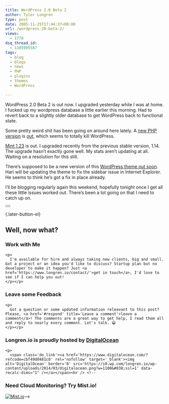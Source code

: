 ```yaml
---
title: WordPress 2.0 Beta 2
author: Tyler Longren
type: post
date: 2005-11-25T17:44:37+00:00
url: /wordpress-20-beta-2/
views:
  - 1778
dsq_thread_id:
  - 1385905587
tags:
  - blog
  - blogs
  - news
  - PHP
  - plugins
  - themes
  - WordPress

---
```

WordPress 2.0 Beta 2 is out now. I upgraded yesterday while I was at home. I fucked up my wordpress database a little earlier this morning. Had to revert back to a slightly older database to get WordPress back to functional state.

Some pretty weird shit has been going on around here lately. A [new PHP version][1] is [out][2], which seems to totally kill WordPress.  
<!--adsense-->

  
[Mint 1.23][3] is out. I upgraded recently from the previous stable version, 1.14. The upgrade hasn&#8217;t exactly gone well. My stats aren&#8217;t updating at all. Waiting on a resolution for this still.

There&#8217;s supposed to be a new version of this [WordPress theme out soon][4]. Hari will be updating the theme to fix the sidebar issue in Internet Explorer. He seems to think he&#8217;s got a fix in place already.  
<!--adsense-->

  
I&#8217;ll be blogging regularly again this weekend, hopefully tonight once I get all these little issues worked out. There&#8217;s been a lot going on that I need to catch up on. 

<div class="wpulike wpulike-default " >
  <div class="wp_ulike_general_class wp_ulike_is_not_liked">
    <button type="button"
					aria-label="Like Button"
					data-ulike-id="2100"
					data-ulike-nonce="e3406ba69c"
					data-ulike-type="likeThis"
					data-ulike-template="wpulike-default"
					data-ulike-display-likers="0"
					data-ulike-disable-pophover="0"
					class="wp_ulike_btn wp_ulike_put_image wp_likethis_2100"></button><span class="count-box"></span>
  </div>
</div>

[][5]{.later-button-el}

<div class='what-next'>
  <h2>
    Well, now what?
  </h2>
  
  <div class='hire'>
    <h3>
      Work with Me
    </h3>
    
    <p>
      I'm available for hire and always taking new clients, big and small. Got a project or an idea you'd like to discuss? Startup plan but no developer to make it happen? Just <a href='https://www.longren.io/contact/'>get in touch</a>, I'd love to see if I can help you out!
    </p></p>
  </div>
  
  <div class='hire'>
    <h3>
      Leave some Feedback
    </h3>
    
    <p>
      Got a question or some updated information releavant to this post? Please, <a href='#respond' title='Leave a comment'>leave a comment</a>! The comments are a great way to get help, I read them all and reply to nearly every comment. Let's talk. 😀
    </p></p>
  </div>
  
  <div class='now-what-bottom-ad'>
    <h3>
      Longren.io is proudly hosted by <a href='https://www.digitalocean.com/?refcode=cbf49d0481c8'>DigitalOcean</a>
    </h3>
    
    <p>
      <span class='do_link'><a href='https://www.digitalocean.com/?refcode=cbf49d0481c8' rel='nofollow' target='_blank'><img alt='DigitalOcean' border='0' src='https://i0.wp.com/longren.io/wp-content/uploads/2014/03/digitalocean.png?w=1100&#038;ssl=1' data-recalc-dims="1" /></a></span><br /> <!--

<h3>Need Cloud Monitoring? Try Mist.io!</h3>

<span class='do_link'><a href='http://mist.io/?ref=tyler' rel='nofollow' target='_blank'><img alt='Mist.io' border='0' src='https://i0.wp.com/longren.io/wp-content/uploads/2014/04/mistio.jpg?w=1100&#038;ssl=1' data-recalc-dims="1"></a></span>--></div> </div>

 [1]: http://www.phpdeveloper.org/news/4370
 [2]: http://piku.ropage.com/?p=68
 [3]: http://haveamint.com/
 [4]: http://www.hpnadig.net/blog/index.php/archives/2005/03/17/now-heres-oxymod-theme-for-wordpress/
 [5]: #